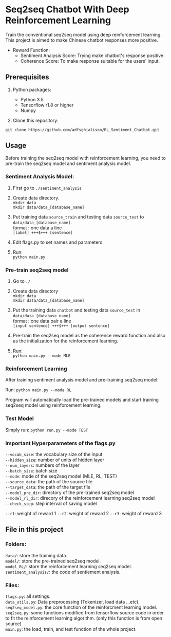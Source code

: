 # Seq2seq Chatbot With Deep Reinforcement Learning

Train the conventional seq2seq model using deep reinforcement learning.
This project is aimed to make Chinese chatbot responses more positive.

- Reward Function:
	- Sentiment Analysis Score: Trying make chatbot's response positive.
	- Coherence Score: To make response suitable for the users' input.

## Prerequisites
1. Python packages:
	- Python 3.5
	- Tensorflow r1.8 or higher
	- Numpy

2. Clone this repository:
```shell=
git clone https://github.com/adfsghjalison/RL_Sentiment_Chatbot.git
```

## Usage

Before training the seq2seq model with reinforcement learning, you need to pre-train the seq2seq model and sentiment analysis model.

### Sentiment Analysis Model:

1. First go to `./sentiment_analysis`

2. Create data directory.  
`mkdir data`  
`mkdir data/data_[database_name]`  

3. Put training data `source_train` and testing data `source_test` to `data/data_[database_name]`.  
format : one data a line  
`[label] +++$+++ [sentence]`

4. Edit flags.py to set names and parameters.  

5. Run:  
`python main.py`

### Pre-train seq2seq model

1. Go to `./`

2. Create data directory  
`mkdir data`  
`mkdir data/data_[database_name]`  

3. Put the training data `chatbot` and testing data `source_test` in `data/data_[database_name]`.  
format : one data pair a line  
`[input sentence] +++$+++ [output sentence]`

4. Pre-train the seq2seq model as the coherence reward function and also as the initialization for the reinforcement learning.  

5. Run:  
`python main.py --mode MLE`  

### Reinforcement Learning

After training sentiment analysis model and pre-training seq2seq model:

Run:
`python main.py --mode RL`

Program will automatically load the pre-trained models and start training seq2seq model using reinforcement learning.

### Test Model

Simply run:
`python run.py --mode TEST`

### Important Hyperparameters of the flags.py
`--vocab_size`: the vocabulary size of the input  
`--hidden_size`: number of units of hidden layer  
`--num_layers`: numbers of the layer  
`--batch_size`: batch size  
`--mode`: mode of the seq2seq model (MLE, RL, TEST)  
`--source_data`: the path of the source file  
`--target_data`: the path of the target file  
`--model_pre_dir`: directory of the pre-trained seq2seq model  
`--model_rl_dir`: direcory of the reinforcement learning seq2seq model  
`--check_step`: step interval of saving model  

`--r1`: weight of reward 1
`--r2`: weight of reward 2
`--r3`: weight of reward 3


## File in this project

### Folders:  
`data/`: store the training data.  
`model/`: store the pre-trained seq2seq model.  
`model_RL/`: store the reinforcement learning seq2seq model.  
`sentiment_analysis/`: the code of sentiement analysis.  

### Files:  
`flags.py`: all settings.  
`data_utils.py`: Data preprocessing (Tokenizer, load data ...etc).  
`seq2seq_model.py`: the core function of the reinforcment learning model.  
`seq2seq.py`: some functions modified from tensorflow source code in order to fit the reinforcement learning algorithm. (only this function is from open source)  
`main.py`: the load, train, and test function of the whole project.  

